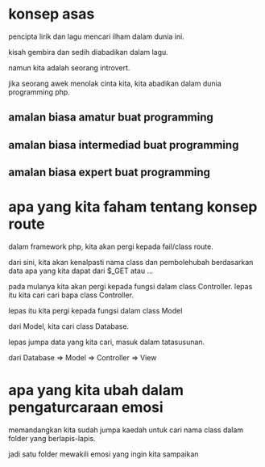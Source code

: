 # konsep asas
pencipta lirik dan lagu mencari ilham dalam dunia ini. 

kisah gembira dan sedih diabadikan dalam lagu.

namun kita adalah seorang introvert. 

jika seorang awek menolak cinta kita, kita abadikan dalam dunia programming php.

## amalan biasa amatur buat programming

## amalan biasa intermediad buat programming

## amalan biasa expert buat programming

# apa yang kita faham tentang konsep route
dalam framework php, kita akan pergi kepada fail/class route.

dari sini, kita akan kenalpasti nama class dan pembolehubah berdasarkan data apa yang kita dapat dari $_GET atau ...

pada mulanya kita akan pergi kepada fungsi dalam class Controller. lepas itu kita cari cari bapa class Controller.

lepas itu kita pergi kepada fungsi dalam class Model

dari Model, kita cari class Database.

lepas jumpa data yang kita cari, masuk dalam tatasusunan.

dari Database => Model => Controller => View

# apa yang kita ubah dalam pengaturcaraan emosi
memandangkan kita sudah jumpa kaedah untuk cari nama class dalam folder yang berlapis-lapis.

jadi satu folder mewakili emosi yang ingin kita sampaikan

